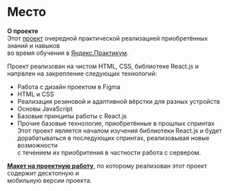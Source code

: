 # Место

**О проекте**  
Этот [проект](https://kombojiec.github.io/mesto-react/) очередной практической реализацией приобретённых знаний и навыков  
во время обучения в [Яндекс.Практикум](https://praktikum.yandex.ru/web/).  

Проект реализован на чистом HTML, CSS, библиотеке React.js и напрвлен на закрепление следующих технологий:
* Работа с дизайн проектом в Figma
* HTML и CSS
* Реализация резиновой и адаптивной вёрстки для разных устройств
* Основы JavaScript
* Базовые принципы работы с React.js 
* Прочие базовые технологие, приобретённые в прошлых спринтах
Этот проект является началом изучения библиотеки React.js  и будет дорабатываться в последующих спринтах, реализовывая новые возможности  
с течением их приобритения в частности работа с сервером.

**[Макет на проектную работу](https://www.figma.com/file/StZjf8HnoeLdiXS7dYrLAh/JavaScript.-Sprint-4)**, по которому реализован этот проект содержит десктопную и  
мобильную  версии проекта. 

